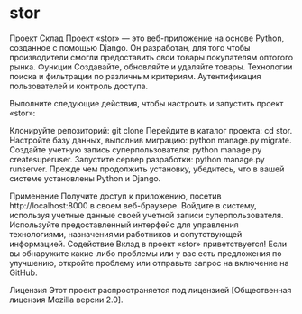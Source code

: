 # stor
Проект Склад
Проект «stor» — это веб-приложение на основе Python, созданное с помощью Django. Он разработан, для того чтобы производители смогли предоставить свои товары покупателям оптогого рынка.
Функции
Создавайте, обновляйте и удаляйте товары.
Технологии поиска и фильтрации по различным критериям. 
Аутентификация пользователей и контроль доступа.

Выполните следующие действия, чтобы настроить и запустить проект «stor»:

Клонируйте репозиторий: git clone <repository-url>
Перейдите в каталог проекта: cd stor.
Настройте базу данных, выполнив миграцию: python manage.py migrate.
Создайте учетную запись суперпользователя: python manage.py createsuperuser.
Запустите сервер разработки: python manage.py runserver. Прежде чем продолжить установку, убедитесь, что в вашей системе установлены Python и Django.

Применение
Получите доступ к приложению, посетив http://localhost:8000 в своем веб-браузере.
Войдите в систему, используя учетные данные своей учетной записи суперпользователя.
Используйте предоставленный интерфейс для управления технологиями, назначениями работников и сопутствующей информацией.
Содействие
Вклад в проект «stor» приветствуется! Если вы обнаружите какие-либо проблемы или у вас есть предложения по улучшению, откройте проблему или отправьте запрос на включение на GitHub.

Лицензия
Этот проект распространяется под лицензией [Общественная лицензия Mozilla версии 2.0].
